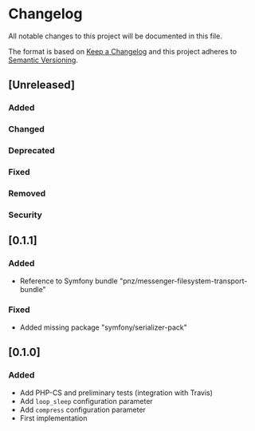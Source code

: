 # Changelog
All notable changes to this project will be documented in this file.

The format is based on [Keep a Changelog](http://keepachangelog.com/en/1.0.0/)
and this project adheres to [Semantic Versioning](http://semver.org/spec/v2.0.0.html).

## [Unreleased]
### Added
### Changed
### Deprecated
### Fixed
### Removed
### Security

## [0.1.1]
### Added
- Reference to Symfony bundle "pnz/messenger-filesystem-transport-bundle"
### Fixed
- Added missing package "symfony/serializer-pack"

## [0.1.0]
### Added
- Add PHP-CS and preliminary tests (integration with Travis)
- Add `loop_sleep` configuration parameter
- Add `compress` configuration parameter
- First implementation
